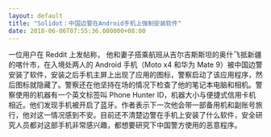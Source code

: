 ```yaml
---
layout: default
title: "Solidot：中国边警在Android手机上强制安装软件"
date: 2018-06-06T07:55:36.000000+08:00
---
```


一位用户在 Reddit 上发帖称， 他和妻子搭乘航班从吉尔吉斯斯坦的奥什飞抵新疆的喀什市，在入境处两人的 Android 手机（Moto x4 和华为 Mate 9）被中国边警安装了软件，安装之后手机主屏上出现了应用的图标，警察启动了该应用程序，然后图标就隐藏了。警察还在他坚持在场的情况下检查了他的笔记本电脑和相机。警察使用的机器有一个英文标签叫 Phone Hunter ID，机器大小与便捷式信用卡机相近。他们发现手机被开启了蓝牙。作者表示下一次他会带一部备用机和副账号旅行，他对这一情况感到不安。目前还不清楚边警在手机上安装了什么软件，安全研究人员都对这部手机非常感兴趣，都想要研究下中国警方使用的恶意程序。

